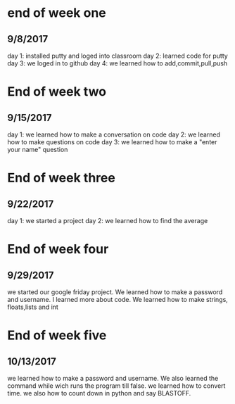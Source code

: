 # end of week one
## 9/8/2017
 day 1: installed putty and loged into classroom
 day 2: learned code for putty
 day 3: we loged in to github
 day 4: we learned how to add,commit,pull,push




# End of week two
## 9/15/2017
 day 1: we learned how to make a conversation on code
 day 2: we learned how to make questions on code
 day 3: we learned how to make a "enter your name" question




# End of week three
## 9/22/2017
day 1: we started a project
day 2: we learned how to find the average




# End of week four
## 9/29/2017
we started our google friday project. We learned how to make a password
and username. I learned more about code. We learned how to make strings,
floats,lists and int



# End of week five
## 10/13/2017
we learned how to make a password and username. We also learned
the command while wich runs the program till false. we learned
how to convert time. we also how to count down in python and say 
BLASTOFF.
